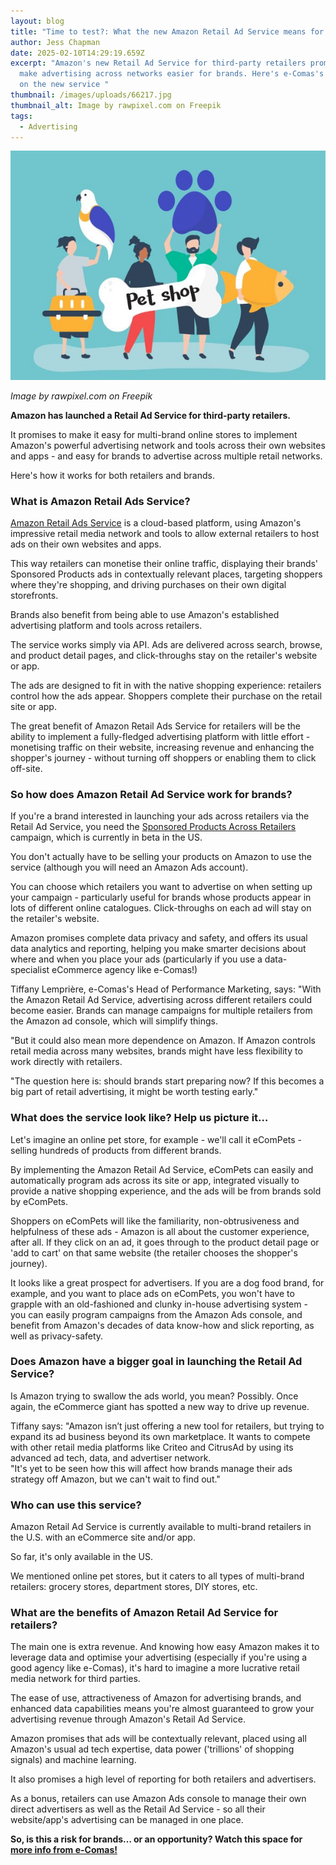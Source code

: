 ```yaml
---
layout: blog
title: "Time to test?: What the new Amazon Retail Ad Service means for brands "
author: Jess Chapman
date: 2025-02-10T14:29:19.659Z
excerpt: "Amazon's new Retail Ad Service for third-party retailers promises to
  make advertising across networks easier for brands. Here's e-Comas's insight
  on the new service "
thumbnail: /images/uploads/66217.jpg
thumbnail_alt: Image by rawpixel.com on Freepik
tags:
  - Advertising
---
```

<!--StartFragment-->

![Image by rawpixel.com on Freepik](/images/uploads/66217.jpg "Image by rawpixel.com on Freepik")

*Image by rawpixel.com on Freepik*

**Amazon has launched a Retail Ad Service for third-party retailers.**

It promises to make it easy for multi-brand online stores to implement Amazon's powerful advertising network and tools across their own websites and apps - and easy for brands to advertise across multiple retail networks.

Here's how it works for both retailers and brands. 

### What is Amazon Retail Ads Service?

[Amazon Retail Ads Service](https://advertising.amazon.com/retail-ad-service#:~:text=Amazon%20Retail%20Ad%20Service%20is,contextually%20relevant%20sponsored%20products%20ads) is a cloud-based platform, using Amazon's impressive retail media network and tools to allow external retailers to host ads on their own websites and apps. 

This way retailers can monetise their online traffic, displaying their brands' Sponsored Products ads in contextually relevant places, targeting shoppers where they're shopping, and driving purchases on their own digital storefronts. 

Brands also benefit from being able to use Amazon's established advertising platform and tools across retailers. 

The service works simply via API. Ads are delivered across search, browse, and product detail pages, and click-throughs stay on the retailer's website or app. 

The ads are designed to fit in with the native shopping experience: retailers control how the ads appear. Shoppers complete their purchase on the retail site or app.

The great benefit of Amazon Retail Ads Service for retailers will be the ability to implement a fully-fledged advertising platform with little effort - monetising traffic on their website, increasing revenue and enhancing the shopper's journey - without turning off shoppers or enabling them to click off-site.

### So how does Amazon Retail Ad Service work for brands? 

If you're a brand interested in launching your ads across retailers via the Retail Ad Service, you need the [Sponsored Products Across Retailers](https://advertising.amazon.com/solutions/products/sponsored-products-across-retailers?ref_=a20m_us_p_ras_faq_p_spar) campaign, which is currently in beta in the US. 

You don't actually have to be selling your products on Amazon to use the service (although you will need an Amazon Ads account). 

You can choose which retailers you want to advertise on when setting up your campaign - particularly useful for brands whose products appear in lots of different online catalogues. Click-throughs on each ad will stay on the retailer's website. 

Amazon promises complete data privacy and safety, and offers its usual data analytics and reporting, helping you make smarter decisions about where and when you place your ads (particularly if you use a data-specialist eCommerce agency like e-Comas!)

Tiffany Lemprière, e-Comas's Head of Performance Marketing, says: "With the Amazon Retail Ad Service, advertising across different retailers could become easier. Brands can manage campaigns for multiple retailers from the Amazon ad console, which will simplify things.

"But it could also mean more dependence on Amazon. If Amazon controls retail media across many websites, brands might have less flexibility to work directly with retailers.

"The question here is: should brands start preparing now? If this becomes a big part of retail advertising, it might be worth testing early."

### What does the service look like? Help us picture it…

Let's imagine an online pet store, for example - we'll call it eComPets - selling hundreds of products from different brands. 

By implementing the Amazon Retail Ad Service, eComPets can easily and automatically program ads across its site or app, integrated visually to provide a native shopping experience, and the ads will be from brands sold by eComPets. 

Shoppers on eComPets will like the familiarity, non-obtrusiveness and helpfulness of these ads - Amazon is all about the customer experience, after all. If they click on an ad, it goes through to the product detail page or 'add to cart' on that same website (the retailer chooses the shopper's journey). 

It looks like a great prospect for advertisers. If you are a dog food brand, for example, and you want to place ads on eComPets, you won't have to grapple with an old-fashioned and clunky in-house advertising system - you can easily program campaigns from the Amazon Ads console, and benefit from Amazon's decades of data know-how and slick reporting, as well as privacy-safety. 

### Does Amazon have a bigger goal in launching the Retail Ad Service?

Is Amazon trying to swallow the ads world, you mean? Possibly. Once again, the eCommerce giant has spotted a new way to drive up revenue. 

Tiffany says: "Amazon isn’t just offering a new tool for retailers, but trying to expand its ad business beyond its own marketplace. It wants to compete with other retail media platforms like Criteo and CitrusAd by using its advanced ad tech, data, and advertiser network.\
"It's yet to be seen how this will affect how brands manage their ads strategy off Amazon, but we can't wait to find out." 

### Who can use this service?

Amazon Retail Ad Service is currently available to multi-brand retailers in the U.S. with an eCommerce site and/or app.

So far, it's only available in the US.

We mentioned online pet stores, but it caters to all types of multi-brand retailers: grocery stores, department stores, DIY stores, etc.

### What are the benefits of Amazon Retail Ad Service for retailers? 

The main one is extra revenue. And knowing how easy Amazon makes it to leverage data and optimise your advertising (especially if you're using a good agency like e-Comas), it's hard to imagine a more lucrative retail media network for third parties. 

The ease of use, attractiveness of Amazon for advertising brands, and enhanced data capabilities means you're almost guaranteed to grow your advertising revenue through Amazon's Retail Ad Service. 

Amazon promises that ads will be contextually relevant, placed using all Amazon's usual ad tech expertise, data power ('trillions' of shopping signals) and machine learning. 

It also promises a high level of reporting for both retailers and advertisers. 

As a bonus, retailers can use Amazon Ads console to manage their own direct advertisers as well as the Retail Ad Service - so all their website/app's advertising can be managed in one place.

**So, is this a risk for brands… or an opportunity? Watch this space for [more info from e-Comas!](https://e-comas.com/news.html)**

<!--EndFragment-->